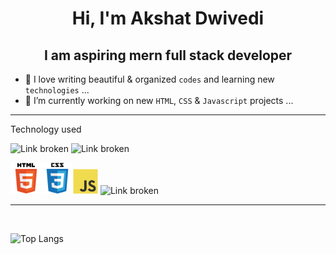 <h1 align="center">Hi, I'm Akshat Dwivedi</h1>

<h2 align="center">I am aspiring mern full stack developer</h2>


- 👀 I love writing beautiful & organized ``codes`` and learning new ``technologies`` ...
- 🌱 I’m currently working on new ``HTML``, ``CSS`` & ``Javascript`` projects ...
 <hr attribute="value"> 
<p>Technology used</p>
<p><img src="https://upload.wikimedia.org/wikipedia/commons/1/19/C_Logo.png" alt="Link broken" width="50px"> <img src="https://upload.wikimedia.org/wikipedia/commons/thumb/1/18/ISO_C%2B%2B_Logo.svg/306px-ISO_C%2B%2B_Logo.svg.png" alt="Link broken" width="50px"></p><p></p><p><img src="https://raw.githubusercontent.com/devicons/devicon/master/icons/html5/html5-original-wordmark.svg" alt="Link broken" width="50px"><img src="https://raw.githubusercontent.com/devicons/devicon/master/icons/css3/css3-original-wordmark.svg" alt="css3" width="50"><img src="https://raw.githubusercontent.com/devicons/devicon/master/icons/javascript/javascript-original.svg" alt="Link broken" width="40px">
<img src="https://e7.pngegg.com/pngimages/301/171/png-clipart-node-js-javascript-software-developer-computer-icons-angularjs-others-miscellaneous-text-thumbnail.png" alt="Link broken" width="40px"></p>
 <hr attribute="value"> 
<br/>

![Top Langs ](https://github-readme-stats.vercel.app/api/top-langs/?username=akshat-x64&show_icons=true)





